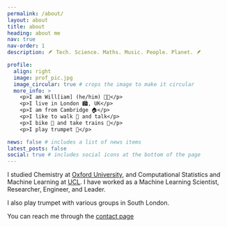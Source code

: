 ```yaml
---
permalink: /about/
layout: about
title: about
heading: about me
nav: true
nav-order: 1
description: 🪶 Tech. Science. Maths. Music. People. Planet. 🪶

profile:
  align: right
  image: prof_pic.jpg
  image_circular: true # crops the image to make it circular
  more_info: >
    <p>I am Will[iam] (he/him) 🏳️‍🌈</p>
    <p>I live in London 🏙️, UK</p>
    <p>I am from Cambridge 🏠</p>
    <p>I like to walk 🚶 and talk</p>
    <p>I bike 🚴 and take trains 🚆</p>
    <p>I play trumpet 🎺</p>

news: false # includes a list of news items
latest_posts: false
social: true # includes social icons at the bottom of the page
---
```


I studied Chemistry at [Oxford University](https://www.chem.ox.ac.uk), and Computational Statistics and Machine Learning at [UCL](http://www.csml.ucl.ac.uk). I have worked as a Machine Learning Scientist, Researcher, Engineer, and Leader.

I also play trumpet with various groups in South London.

You can reach me through the [contact page](/contact)
